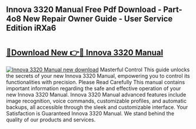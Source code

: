 ## Innova 3320 Manual Free Pdf Download - Part-4o8 New Repair Owner Guide - User Service Edition iRXa6

# <h2><a href="http://bc2675.oget.top/?id=Innova+3320+Manual">🔗Download New 👉🔴 Innova 3320 Manual</a></h2>

[![Innova 3320 Manual new download](https://i.imgur.com/5g1atiW.png)](http://bc2675.oget.top/?id=Innova+3320+Manual)
Masterful Control This guide unlocks the secrets of your new Innova 3320 Manual, empowering you to control its functionalities with precision. Please Read Carefully This manual contains important information regarding the safe and effective operation of your new Innova 3320 Manual. Innova 3320 Manual advanced features include image recognition, voice commands, customizable profiles, and automatic backups, all accessible through the sleek and customizable interface. Your Satisfaction is Guaranteed Innova 3320 Manual. We stand behind the quality of our products and services.
